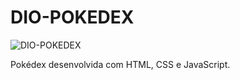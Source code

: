 # DIO-POKEDEX

![DIO-POKEDEX](https://user-images.githubusercontent.com/116196987/204152250-ef81c56e-b1d1-4abb-96f7-095d97229446.jpg)

Pokédex desenvolvida com HTML, CSS e JavaScript.
